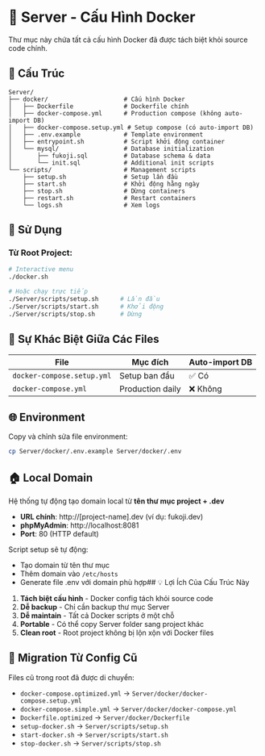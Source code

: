 # 🐳 Server - Cấu Hình Docker

Thư mục này chứa tất cả cấu hình Docker đã được tách biệt khỏi source code chính.

## 📁 Cấu Trúc

```
Server/
├── docker/                     # Cấu hình Docker
│   ├── Dockerfile              # Dockerfile chính
│   ├── docker-compose.yml      # Production compose (không auto-import DB)
│   ├── docker-compose.setup.yml # Setup compose (có auto-import DB)
│   ├── .env.example            # Template environment
│   ├── entrypoint.sh           # Script khởi động container
│   └── mysql/                  # Database initialization
│       ├── fukoji.sql          # Database schema & data
│       └── init.sql            # Additional init scripts
└── scripts/                    # Management scripts
    ├── setup.sh                # Setup lần đầu
    ├── start.sh                # Khởi động hằng ngày
    ├── stop.sh                 # Dừng containers
    ├── restart.sh              # Restart containers
    └── logs.sh                 # Xem logs
```

## 🚀 Sử Dụng

### Từ Root Project:
```bash
# Interactive menu
./docker.sh

# Hoặc chạy trực tiếp
./Server/scripts/setup.sh      # Lần đầu
./Server/scripts/start.sh      # Khởi động
./Server/scripts/stop.sh       # Dừng
```

## 🔧 Sự Khác Biệt Giữa Các Files

| File | Mục đích | Auto-import DB |
|------|----------|----------------|
| `docker-compose.setup.yml` | Setup ban đầu | ✅ Có |
| `docker-compose.yml` | Production daily | ❌ Không |

## 🌐 Environment

Copy và chỉnh sửa file environment:
```bash
cp Server/docker/.env.example Server/docker/.env
```

## 🏠 Local Domain

Hệ thống tự động tạo domain local từ **tên thư mục project + .dev**

- **URL chính**: http://[project-name].dev (ví dụ: fukoji.dev)
- **phpMyAdmin**: http://localhost:8081
- **Port**: 80 (HTTP default)

Script setup sẽ tự động:
- Tạo domain từ tên thư mục
- Thêm domain vào `/etc/hosts`
- Generate file .env với domain phù hợp## 💡 Lợi Ích Của Cấu Trúc Này

1. **Tách biệt cấu hình** - Docker config tách khỏi source code
2. **Dễ backup** - Chỉ cần backup thư mục Server
3. **Dễ maintain** - Tất cả Docker scripts ở một chỗ
4. **Portable** - Có thể copy Server folder sang project khác
5. **Clean root** - Root project không bị lộn xộn với Docker files

## 🎯 Migration Từ Config Cũ

Files cũ trong root đã được di chuyển:
- `docker-compose.optimized.yml` → `Server/docker/docker-compose.setup.yml`
- `docker-compose.simple.yml` → `Server/docker/docker-compose.yml`
- `Dockerfile.optimized` → `Server/docker/Dockerfile`
- `setup-docker.sh` → `Server/scripts/setup.sh`
- `start-docker.sh` → `Server/scripts/start.sh`
- `stop-docker.sh` → `Server/scripts/stop.sh`
